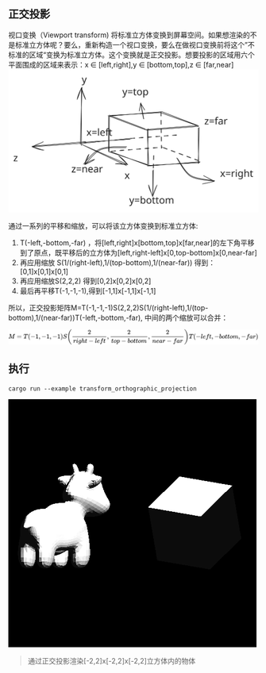 ## 正交投影

视口变换（Viewport transform) 将标准立方体变换到屏幕空间。如果想渲染的不是标准立方体呢？要么，重新构造一个视口变换，要么在做视口变换前将这个”不标准的区域“变换为标准立方体。这个变换就是正交投影。想要投影的区域用六个平面围成的区域来表示：x ∈ [left,right],y ∈ [bottom,top],z ∈ [far,near]
![](./orthographic-volumn.svg)

通过一系列的平移和缩放，可以将该立方体变换到标准立方体:
1. T(-left,-bottom,-far) ，将[left,right]x[bottom,top]x[far,near]的左下角平移到了原点，既平移后的立方体为[left,right-left]x[0,top-bottom]x[0,near-far]
1. 再应用缩放 S(1/(right-left),1/(top-bottom),1/(near-far)) 得到：[0,1]x[0,1]x[0,1] 
1. 再应用缩放S(2,2,2) 得到[0,2]x[0,2]x[0,2]
1. 最后再平移T(-1,-1,-1),得到[-1,1]x[-1,1]x[-1,1]

所以，正交投影矩阵M=T(-1,-1,-1)S(2,2,2)S(1/(right-left),1/(top-bottom),1/(near-far))T(-left,-bottom,-far), 中间的两个缩放可以合并：

<!--
M=T(-1,-1,-1)S(2/(right-l​eft),2/(t​op-bo​t​t​om),2/(n​ear-far))T(-l​eft,-bo​t​t​om,-far)
-->
![](./m.svg)

## 执行

```shell
cargo run --example transform_orthographic_projection
```

![](./output.png)
>通过正交投影渲染[-2,2]x[-2,2]x[-2,2]立方体内的物体
